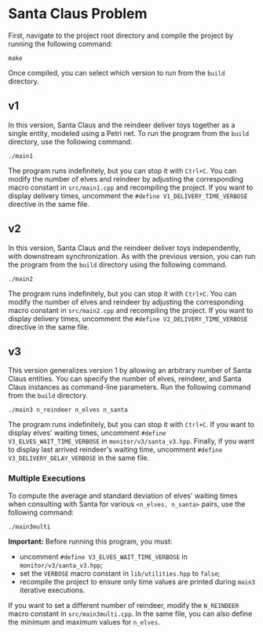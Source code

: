 # Santa Claus Problem

First, navigate to the project root directory and compile the project by running the following command:

```shell
make
```

Once compiled, you can select which version to run from the `build` directory.

## v1

In this version, Santa Claus and the reindeer deliver toys together as a single entity, modeled using a Petri net. To run the program from the `build` directory, use the following command.

```shell
./main1
```

The program runs indefinitely, but you can stop it with `Ctrl+C`. You can modify the number of elves and reindeer by adjusting the corresponding macro constant in `src/main1.cpp` and recompiling the project. If you want to display delivery times, uncomment the `#define V1_DELIVERY_TIME_VERBOSE` directive in the same file.

## v2

In this version, Santa Claus and the reindeer deliver toys independently, with downstream synchronization. As with the previous version, you can run the program from the `build` directory using the following command.

```shell
./main2
```

The program runs indefinitely, but you can stop it with `Ctrl+C`. You can modify the number of elves and reindeer by adjusting the corresponding macro constant in `src/main2.cpp` and recompiling the project. If you want to display delivery times, uncomment the `#define V2_DELIVERY_TIME_VERBOSE` directive in the same file.

## v3

This version generalizes version 1 by allowing an arbitrary number of Santa Claus entities. You can specify the number of elves, reindeer, and Santa Claus instances as command-line parameters. Run the following command from the `build` directory.

```shell
./main3 n_reindeer n_elves n_santa
```

The program runs indefinitely, but you can stop it with `Ctrl+C`. If you want to display elves' waiting times, uncomment `#define V3_ELVES_WAIT_TIME_VERBOSE` in `monitor/v3/santa_v3.hpp`. Finally, if you want to display last arrived reindeer's waiting time, uncomment `#define V3_DELIVERY_DELAY_VERBOSE` in the same file.

### Multiple Executions

To compute the average and standard deviation of elves' waiting times when consulting with Santa for various `<n_elves, n_santa>` pairs, use the following command:

```shell
./main3multi
```

**Important:** Before running this program, you must:
- uncomment `#define V3_ELVES_WAIT_TIME_VERBOSE` in `monitor/v3/santa_v3.hpp`;
- set the `VERBOSE` macro constant in `lib/utilities.hpp` to `false`;
- recompile the project to ensure only time values are printed during `main3` iterative executions.

If you want to set a different number of reindeer, modify the `N_REINDEER` macro constant in `src/main3multi.cpp`. In the same file, you can also define the minimum and maximum values for `n_elves`.
